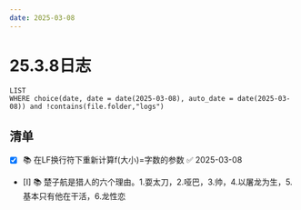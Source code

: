 ```yaml
---
date: 2025-03-08
---
```


# 25.3.8日志

```dataview
LIST
WHERE choice(date, date = date(2025-03-08), auto_date = date(2025-03-08)) and !contains(file.folder,"logs")
```

## 清单

- [x] 📚 在LF换行符下重新计算f(大小)=字数的参数 ✅ 2025-03-08
- [I] 📚 楚子航是猎人的六个理由。1.耍太刀，2.哑巴，3.帅，4.以屠龙为生，5.基本只有他在干活，6.龙性恋
